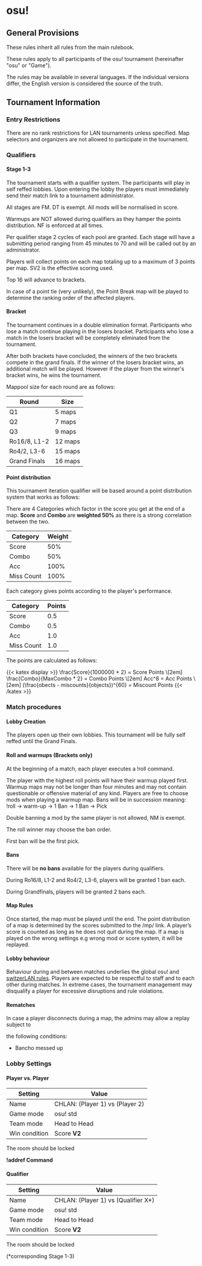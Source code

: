 # osu!

## General Provisions

These rules inherit all rules from the main rulebook.

These rules apply to all participants of the osu! tournament (hereinafter "osu" or "Game").

The rules may be available in several languages. If the individual versions differ, the English version is considered the source of the truth.

## Tournament Information

### Entry Restrictions

There are no rank restrictions for LAN tournaments unless specified. Map selectors and organizers are not allowed to participate in the tournament.

### Qualifiers

#### Stage 1-3

The tournament starts with a qualifier system. The participants will play in self reffed lobbies. Upon entering the lobby the players must immediately send their match link to a tournament administrator.

All stages are FM. DT is exempt. All mods will be normalised in score.

Warmups are NOT allowed during qualifiers as they hamper the points distribution. NF is enforced at all times.

Per qualifier stage 2 cycles of each pool are granted. Each stage will have a submitting period ranging from 45 minutes to 70 and will be called out by an administrator.

Players will collect points on each map totaling up to a maximum of 3 points per map. SV2 is the effective scoring used.

Top 16 will advance to brackets.

In case of a point tie (very unlikely), the Point Break map will be played to determine the ranking order of the affected players.

#### Bracket

The tournament continues in a double elimination format. Participants who lose a match continue playing in the losers bracket. Participants who lose a match in the losers bracket will be completely eliminated from the tournament.

After both brackets have concluded, the winners of the two brackets compete in the grand finals. If the winner of the losers bracket wins, an additional match will be played. However if the player from the winner's bracket wins, he wins the tournament.

Mappool size for each round are as follows:

| Round        | Size    |
|--------------|---------|
| Q1           | 5 maps  |
| Q2           | 7 maps  |
| Q3           | 9 maps  |
| Ro16/8, L1-2 | 12 maps |
| Ro4/2, L3-6  | 15 maps |
| Grand Finals | 16 maps |

#### Point distribution

This tournament iteration qualifier will be based around a point distribution system that works as follows:

There are 4 Categories which factor in the score you get at the end of a map. **Score** and **Combo** are **weighted 50%** as there is a strong correlation between the two.


| Category   | Weight |
|------------|--------|
| Score      | 50%    |
| Combo      | 50%    |
| Acc        | 100%   |
| Miss Count | 100%   |

Each category gives points according to the player's performance.

| Category   | Points |
|------------|--------|
| Score      | 0.5    |
| Combo      | 0.5    |
| Acc        | 1.0    |
| Miss Count | 1.0    |

The points are calculated as follows:

{{< katex display >}}
\frac{Score}{1000000 * 2} = Score Points
\\[2em]
\frac{Combo}{MaxCombo * 2} = Combo Points
\\[2em]
Acc^8 = Acc Points
\\[2em]
(\frac{obects - miscounts}{objects})^{60} = Miscount Points
{{< /katex >}}

### Match procedures

#### Lobby Creation

The players open up their own lobbies. This tournament will be fully self reffed until the Grand Finals.

#### Roll and warmups (Brackets only)

At the beginning of a match, each player executes a !roll command.

The player with the highest roll points will have their warmup played first. Warmup maps may not be longer than four minutes and may not contain questionable or offensive material of any kind. Players are free to choose mods when playing a warmup map. Bans will be in succession meaning: !roll -> warm-up -> 1 Ban -> 1 Ban -> Pick

Double banning a mod by the same player is not allowed, NM is exempt.

The roll winner may choose the ban order.

First ban will be the first pick.

#### Bans

There will be **no bans** available for the players during qualifiers.

During Ro16/8, L1-2 and Ro4/2, L3-6, players will be granted 1 ban each.

During Grandfinals, players will be granted 2 bans each.

#### Map Rules

Once started, the map must be played until the end. The point distribution of a map is determined by the scores submitted to the /mp/ link. A player’s score is counted as long as he does not quit during the map. If a map is played on the wrong settings e.g wrong mod or score system, it will be replayed.

#### Lobby behaviour

Behaviour during and between matches underlies the global osu! and [switzerLAN rules](https://rules.switzerlan.ch/). Players are expected to be respectful to staff and to each other during matches. In extreme cases, the tournament management may disqualify a player for excessive disruptions and rule violations.

#### Rematches

In case a player disconnects during a map, the admins may allow a replay subject to

the following conditions:

* Bancho messed up

### Lobby Settings

#### Player vs. Player

| Setting       | Value                           |
|---------------|---------------------------------|
| Name          | CHLAN: (Player 1) vs (Player 2) |
| Game mode     | osu! std                        |
| Team mode     | Head to Head                    |
| Win condition | Score **V2**                    |

The room should be locked

**!addref Command**

#### Qualifier


| Setting       | Value                               |
|---------------|-------------------------------------|
| Name          | CHLAN: (Player 1) vs (Qualifier X*) |
| Game mode     | osu! std                            |
| Team mode     | Head to Head                        |
| Win condition | Score **V2**                        |

The room should be locked

(*corresponding Stage 1-3)

